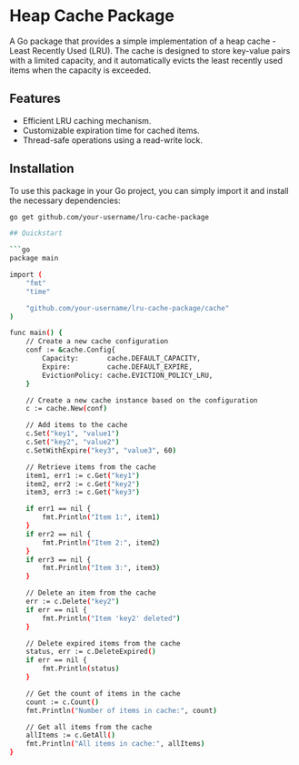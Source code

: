 # Heap Cache Package

A Go package that provides a simple implementation of a heap cache - Least Recently Used (LRU). The cache is designed to store key-value pairs with a limited capacity, and it automatically evicts the least recently used items when the capacity is exceeded.

## Features

- Efficient LRU caching mechanism.
- Customizable expiration time for cached items.
- Thread-safe operations using a read-write lock.

## Installation

To use this package in your Go project, you can simply import it and install the necessary dependencies:

```bash
go get github.com/your-username/lru-cache-package

## Quickstart

```go
package main

import (
	"fmt"
	"time"

	"github.com/your-username/lru-cache-package/cache"
)

func main() {
	// Create a new cache configuration
	conf := &cache.Config{
		Capacity:       cache.DEFAULT_CAPACITY,
		Expire:         cache.DEFAULT_EXPIRE,
		EvictionPolicy: cache.EVICTION_POLICY_LRU,
	}

	// Create a new cache instance based on the configuration
	c := cache.New(conf)

	// Add items to the cache
	c.Set("key1", "value1")
	c.Set("key2", "value2")
	c.SetWithExpire("key3", "value3", 60)

	// Retrieve items from the cache
	item1, err1 := c.Get("key1")
	item2, err2 := c.Get("key2")
	item3, err3 := c.Get("key3")

	if err1 == nil {
		fmt.Println("Item 1:", item1)
	}
	if err2 == nil {
		fmt.Println("Item 2:", item2)
	}
	if err3 == nil {
		fmt.Println("Item 3:", item3)
	}

	// Delete an item from the cache
	err := c.Delete("key2")
	if err == nil {
		fmt.Println("Item 'key2' deleted")
	}

	// Delete expired items from the cache
	status, err := c.DeleteExpired()
	if err == nil {
		fmt.Println(status)
	}

	// Get the count of items in the cache
	count := c.Count()
	fmt.Println("Number of items in cache:", count)

	// Get all items from the cache
	allItems := c.GetAll()
	fmt.Println("All items in cache:", allItems)
}
```

